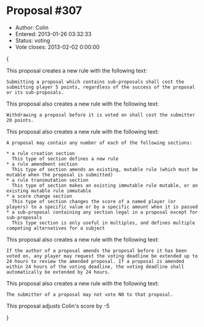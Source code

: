 Proposal #307
============= 
* Author: Colin
* Entered: 2013-01-26 03:32:33
* Status: voting
* Vote closes: 2013-02-02 0:00:00

{

  This proposal creates a new rule with the following text:

    Submitting a proposal which contains sub-proposals shall cost the submitting player 5 points, regardless of the success of the proposal or its sub-proposals.

  This proposal also creates a new rule with the following text:

    Withdrawing a proposal before it is voted on shall cost the submitter 20 points.

  This proposal also creates a new rule with the following text:

    A proposal may contain any number of each of the following sections:

    * a rule creation section
      This type of section defines a new rule
    * a rule amendment section
      This type of section amends an existing, mutable rule (which must be mutable when the proposal is submitted)
    * a rule transmutation section
      This type of section makes an existing immutable rule mutable, or an existing mutable rule immutable
    * a score change section
      This type of section changes the score of a named player (or players) to a specific value or by a specific amount when it is passed
    * a sub-proposal containing any section legal in a proposal except for sub-proposals
      This type section is only useful in multiples, and defines multiple competing alternatives for a subject

  This proposal also creates a new rule with the following text:

    If the author of a proposal amends the proposal before it has been voted on, any player may request the voting deadline be extended up to 24 hours to review the amended proposal. If a proposal is amended within 24 hours of the voting deadline, the voting deadline shall automatically be extended by 24 hours.

  This proposal also creates a new rule with the following text:

    The submitter of a proposal may not vote NO to that proposal.

  This proposal adjusts Colin's score by -5

}
